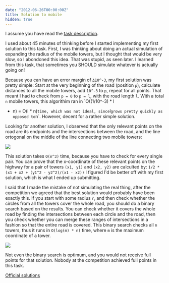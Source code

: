 ```yaml
---
date: "2012-06-26T00:00:00Z"
title: Solution to mobile
hidden: true
---
```


I assume you have read the [task
description](http://www.boi2012.lv/data/day1/eng/mobile.pdf).

I used about 45 minutes of thinking before I started implementing my first solution
to this task. First, I was thinking about doing an actual simulation of
expanding the radius of the mobile towers, but I thought that would be very
slow, so I abondoned this idea. That was stupid, as seen later. I learned from
this task, that sometimes you SHOULD simulate whatever is actually going on!

Because you can have an error margin of `Δ10^-3`, my first solution was pretty
simple: Start at the very beginning of the road (position `p`), calculate distances
to all the mobile towers, add `10^-3` to `p`, repeat for all points. That meant I had to check
from `p = 0` to `p = l`, with the road length `l`. With
a total `n` mobile towers, this algorithim ran in `O((1/10^-3) * l
* n) = O(l * n)` time, which was not ideal, since `l` grows pretty quickly as
  opposed to `n`. However, decent for a rather simple solution.

Looking for another solution, I observed that the only relevant points on the
road are its endpoints and the intersections between the road, and the line ortogonal 
on the middle of the line connecting two mobile towers:

![](/static/images/ioi/mobile-task-1.jpg)

This solution takes `O(n^3)` time, because you have to check for every single
pair. You can prove that the x-coordinate of these relevant points on the highway for a pair of towers 
  `(x1, y1)` and `(x2, y2)` are calculted by: `1/2 * (x1 + x2 + (y1^2 - y2^2)/(x1 - x2))`
I figured I'd be better off with my first solution, which is what I
ended up submitting.

I said that I made the mistake of not simulating the real thing, after the
competition we agreed that the best solution would probably have been exactly
this. If you start with some radius `r`, and then check whether the circles from
all the towers cover the whole road, you should do a binary search based on the results.
  You can check
whether it covers the whole road by finding the intersections between each
circle and the road, then you check whether you can merge these ranges of
intersections in a fashion so that the entire road is covered. This binary
search checks all `n` towers, thus it runs in `O(log(m) * n)` time, where `m` is
the maximum coordinate of a tower.

![](/static/images/ioi/mobile-task-2.jpg)

Not even the binary search is optimum, and you would not receive full points for
that solution. Nobody at the competition achieved full points in this task.

[Official solutions](http://www.boi2012.lv/data/day1/spoilers/mobile.pdf)
